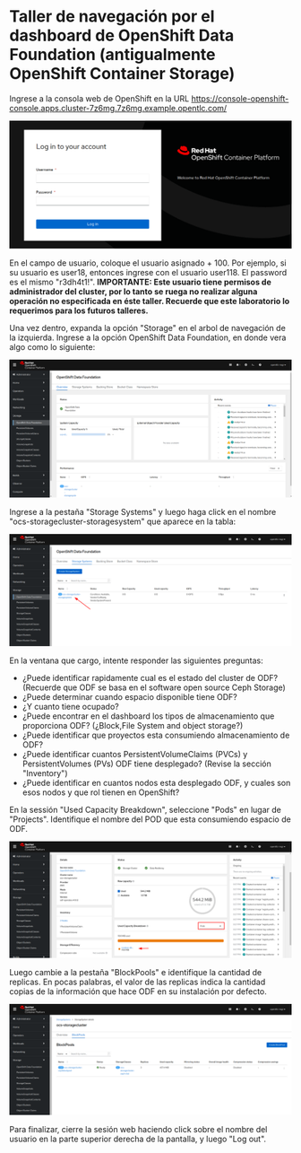 # Taller de navegación por el dashboard de OpenShift Data Foundation (antigualmente OpenShift Container Storage)
Ingrese a la consola web de OpenShift en la URL https://console-openshift-console.apps.cluster-7z6mg.7z6mg.example.opentlc.com/

![alt text](images/ocp_login.png?raw=true)

En el campo de usuario, coloque el usuario asignado + 100. Por ejemplo, si su usuario es user18, entonces ingrese con el usuario user118. El password es el mismo "r3dh4t1!". **IMPORTANTE: Este usuario tiene permisos de administrador del cluster, por lo tanto se ruega no realizar alguna operación no especificada en éste taller. Recuerde que este laboratorio lo requerimos para los futuros talleres.** 

Una vez dentro, expanda la opción "Storage" en el arbol de navegación de la izquierda. Ingrese a la opción OpenShift Data Foundation, en donde vera algo como lo siguiente:

![alt text](images/odf_dashboard.png?raw=true)

Ingrese a la pestaña "Storage Systems" y luego haga click en el nombre "ocs-storagecluster-storagesystem" que aparece en la tabla:

![alt text](images/ss.png?raw=true)

En la ventana que cargo, intente responder las siguientes preguntas:
* ¿Puede identificar rapidamente cual es el estado del cluster de ODF? (Recuerde que ODF se basa en el software open source Ceph Storage)
* ¿Puede determinar cuando espacio disponible tiene ODF?
* ¿Y cuanto tiene ocupado?
* ¿Puede encontrar en el dashboard los tipos de almacenamiento que proporciona ODF? (¿Block,File System and object storage?)
* ¿Puede identificar que proyectos esta consumiendo almacenamiento de ODF?
* ¿Puede identificar cuantos PersistentVolumeClaims (PVCs) y PersistentVolumes (PVs) ODF tiene desplegado? (Revise la sección "Inventory")
* ¿Puede identificar en cuantos nodos esta desplegado ODF, y cuales son esos nodos y que rol tienen en OpenShift?

En la sessión "Used Capacity Breakdown", seleccione "Pods" en lugar de "Projects". Identifique el nombre del POD que esta consumiendo espacio de ODF.

![alt text](images/pod_used.png?raw=true)

Luego cambie a la pestaña "BlockPools" e identifique la cantidad de replicas. En pocas palabras, el valor de las replicas indica la cantidad copias de la información que hace ODF en su instalación por defecto.

![alt text](images/blockpools.png?raw=true)

Para finalizar, cierre la sesión web haciendo click sobre el nombre del usuario en la parte superior derecha de la pantalla, y luego "Log out".
